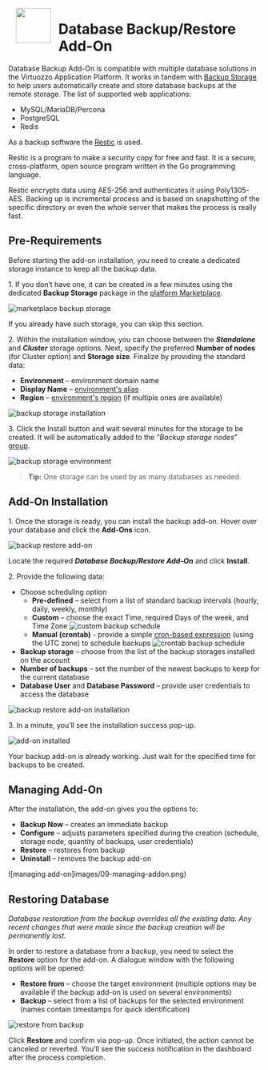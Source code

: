 <p align="center">
<img style="padding: 0 15px; float: left;" src="images/backup-logo.png" width="70">
</p>

# Database Backup/Restore Add-On

Database Backup Add-On is compatible with multiple database solutions in the Virtuozzo Application Platform. It works in tandem with [Backup Storage](https://github.com/jelastic-jps/backup-storage) to help users automatically create and store database backups at the remote storage. The list of supported web applications:

- MySQL/MariaDB/Percona
- PostgreSQL
- Redis

As a backup software the [Restic](https://restic.net/) is used.

Restic is a program to make a security copy for free and fast. It is a secure, cross-platform, open source program written in the Go programming language.

Restic encrypts data using AES-256 and authenticates it using Poly1305-AES. Backing up is incremental process and is based on snapshotting of the specific directory or even the whole server that makes the process is really fast.


## Pre-Requirements

Before starting the add-on installation, you need to create a dedicated storage instance to keep all the backup data.

1\. If you don’t have one, it can be created in a few minutes using the dedicated **Backup Storage** package in the [platform Marketplace](https://www.virtuozzo.com/application-platform-docs/marketplace/).

![marketplace backup storage](images/01-marketplace-backup-storage.png)

If you already have such storage, you can skip this section.

2\. Within the installation window, you can choose between the ***Standalone*** and ***Cluster*** storage options. Next, specify the preferred **Number of nodes** (for Cluster option) and **Storage size**. Finalize by providing the standard data:

- **Environment** – environment domain name
- **Display Name** – [environment's alias](https://www.virtuozzo.com/application-platform-docs/environment-aliases/)
- **Region** – [environment's region](https://www.virtuozzo.com/application-platform-docs/environment-regions/) (if multiple ones are available)

![backup storage installation](images/02-backup-storage-installation.png)

3\. Click the Install button and wait several minutes for the storage to be created. It will be automatically added to the “*Backup storage nodes*” [group](https://www.virtuozzo.com/application-platform-docs/environment-groups/).

![backup storage environment](images/03-backup-storage-environment.png)

> **Tip:** One storage can be used by as many databases as needed.


## Add-On Installation

1\. Once the storage is ready, you can install the backup add-on. Hover over your database and click the **Add-Ons** icon.

![backup restore add-on](images/04-backup-restore-addon.png)

Locate the required ***Database Backup/Restore Add-On*** and click **Install**.

2\. Provide the following data:

- Choose scheduling option
  - **Pre-defined** – select from a list of standard backup intervals (hourly, daily, weekly, monthly)
  - **Custom** – choose the exact Time, required Days of the week, and Time Zone
![custom backup schedule](images/05-custom-backup-schedule.png)
  - **Manual (crontab)** - provide a simple [cron-based expression](https://en.wikipedia.org/wiki/Cron#Overview) (using the UTC zone) to schedule backups
![crontab backup schedule](images/06-crontab-backup-schedule.png)
- **Backup storage** – choose from the list of the backup storages installed on the account
- **Number of backups** – set the number of the newest backups to keep for the current database
- **Database User** and **Database Password** – provide user credentials to access the database

![backup restore add-on installation](images/07-backup-restore-addon-installation.png)

3\. In a minute, you’ll see the installation success pop-up.

![add-on installed](images/08-addon-installed.png)

Your backup add-on is already working. Just wait for the specified time for backups to be created.


## Managing Add-On

After the installation, the add-on gives you the options to:

- **Backup Now** – creates an immediate backup
- **Configure** – adjusts parameters specified during the creation (schedule, storage node, quantity of backups, user credentials)
- **Restore** – restores from backup
- **Uninstall** – removes the backup add-on

![managing add-on]images/09-managing-addon.png)


## Restoring Database

*Database restoration from the backup overrides all the existing data. Any recent changes that were made since the backup creation will be permanently lost.*

In order to restore a database from a backup, you need to select the **Restore** option for the add-on. A dialogue window with the following options will be opened:

- **Restore from** – choose the target environment (multiple options may be available if the backup add-on is used on several environments)
- **Backup** – select from a list of backups for the selected environment (names contain timestamps for quick identification)

![restore from backup](images/10-restore-from-backup.png)

Click **Restore** and confirm via pop-up. Once initiated, the action cannot be canceled or reverted. You'll see the success notification in the dashboard after the process completion.